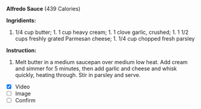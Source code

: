 **Alfredo Sauce** (439 Calories)

**Ingridients:**  
1. 1/4 cup butter;   1. 1 cup heavy cream;  1. 1 clove garlic, crushed;  1. 1 1/2 cups freshly grated Parmesan cheese;  1. 1/4 cup chopped fresh parsley

**Instruction:**  
1. Melt butter in a medium saucepan over medium low heat. Add cream and simmer 
for 5 minutes, then add garlic and cheese and whisk quickly, heating 
through. Stir in parsley and serve.


- [x] Video
- [ ] Image 
- [ ] Confirm 
